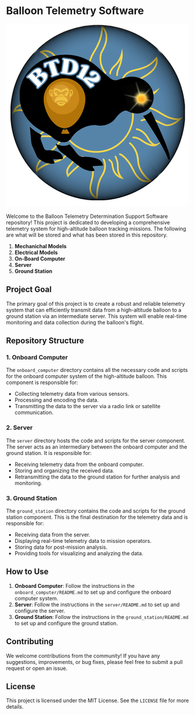 # Balloon Telemetry Software
![Balloon Image](https://github.com/Ben2260/BTD_12/blob/main/image/balloooon.png)

Welcome to the Balloon Telemetry Determination Support Software repository! This project is dedicated to developing a comprehensive telemetry system for high-altitude balloon tracking missions. The following are what will be stored and what has been stored in this repository.

1. **Mechanichal Models**
5. **Electrical Models**
2. **On-Board Computer**
3. **Server**
4. **Ground Station**


## Project Goal

The primary goal of this project is to create a robust and reliable telemetry system that can efficiently transmit data from a high-altitude balloon to a ground station via an intermediate server. This system will enable real-time monitoring and data collection during the balloon's flight.

## Repository Structure

### 1. Onboard Computer

The `onboard_computer` directory contains all the necessary code and scripts for the onboard computer system of the high-altitude balloon. This component is responsible for:

- Collecting telemetry data from various sensors.
- Processing and encoding the data.
- Transmitting the data to the server via a radio link or satellite communication.

### 2. Server

The `server` directory hosts the code and scripts for the server component. The server acts as an intermediary between the onboard computer and the ground station. It is responsible for:

- Receiving telemetry data from the onboard computer.
- Storing and organizing the received data.
- Retransmitting the data to the ground station for further analysis and monitoring.

### 3. Ground Station

The `ground_station` directory contains the code and scripts for the ground station component. This is the final destination for the telemetry data and is responsible for:

- Receiving data from the server.
- Displaying real-time telemetry data to mission operators.
- Storing data for post-mission analysis.
- Providing tools for visualizing and analyzing the data.

## How to Use

1. **Onboard Computer**: Follow the instructions in the `onboard_computer/README.md` to set up and configure the onboard computer system.
2. **Server**: Follow the instructions in the `server/README.md` to set up and configure the server.
3. **Ground Station**: Follow the instructions in the `ground_station/README.md` to set up and configure the ground station.

## Contributing

We welcome contributions from the community! If you have any suggestions, improvements, or bug fixes, please feel free to submit a pull request or open an issue.

## License

This project is licensed under the MIT License. See the `LICENSE` file for more details.
